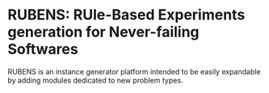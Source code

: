 RUBENS: RUle-Based Experiments generation for Never-failing Softwares
=====================================================================

RUBENS is an instance generator platform intended to be easily expandable by adding modules dedicated to new problem types.
